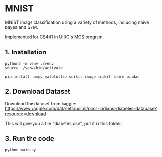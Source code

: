 # MNIST
MNIST image classification using a variety of methods, including naive bayes and SVM.

Implemented for CS441 in UIUC's MCS program.


## 1. Installation
```
python3 -m venv ./venv
source ./venv/bin/activate

pip install numpy matplotlib scikit-image scikit-learn pandas
```

## 2. Download Dataset
Download the dataset from kaggle: https://www.kaggle.com/datasets/uciml/pima-indians-diabetes-database?resource=download

This will give you a file "diabetes.csv", put it in this folder.


## 3. Run the code
```
python main.py
```

